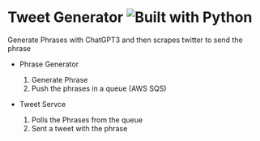 # Tweet Generator ![Built with Python](https://img.shields.io/badge/python-v3.7-yellow)

Generate Phrases with ChatGPT3 and then scrapes twitter to send the phrase


- Phrase Generator
  1. Generate Phrase
  2. Push the phrases in a queue (AWS SQS)
  
- Tweet Servce
  1. Polls the Phrases from the queue
  2. Sent a tweet with the phrase
